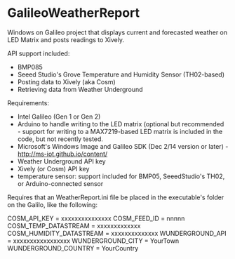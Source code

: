 GalileoWeatherReport
====================

Windows on Galileo project that displays current and forecasted weather on LED Matrix and posts readings to Xively.

API support included:
- BMP085
- Seeed Studio's Grove Temperature and Humidity Sensor (TH02-based)
- Posting data to Xively (aka Cosm)
- Retrieving data from Weather Underground

Requirements:
- Intel Galileo (Gen 1 or Gen 2)
- Arduino to handle writing to the LED matrix (optional but recommended - support for writing to a MAX7219-based LED matrix is included in the code, but not recently tested.
- Microsoft's Windows Image and Galileo SDK (Dec 2/14 version or later) - http://ms-iot.github.io/content/
- Weather Underground API key
- Xively (or Cosm) API key
- temperature sensor: support included for BMP05, SeeedStudio's TH02, or Arduino-connected sensor

Requires that an WeatherReport.ini file be placed in the executable's folder on the Galilo, like the following:

COSM_API_KEY = xxxxxxxxxxxxxxx
COSM_FEED_ID = nnnnn
COSM_TEMP_DATASTREAM = xxxxxxxxxxxxx
COSM_HUMIDITY_DATASTREAM = xxxxxxxxxxxxxx
WUNDERGROUND_API = xxxxxxxxxxxxxxxxx
WUNDERGROUND_CITY = YourTown
WUNDERGROUND_COUNTRY = YourCountry
